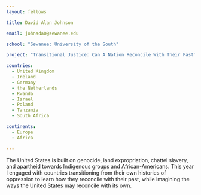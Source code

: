 ```yaml
---
layout: fellows

title: David Alan Johnson

email: johnsda0@sewanee.edu

school: "Sewanee: University of the South"

project: "Transitional Justice: Can A Nation Reconcile With Their Past?"

countries:
  - United Kingdom
  - Ireland
  - Germany
  - the Netherlands
  - Rwanda
  - Israel
  - Poland
  - Tanzania
  - South Africa

continents:
  - Europe
  - Africa

---
```


The United States is built on genocide, land expropriation, chattel slavery, and apartheid towards Indigenous groups and African-Americans. This year I engaged with countries transitioning from their own histories of oppression to learn how they reconcile with their past, while imagining the ways the United States may reconcile with its own.